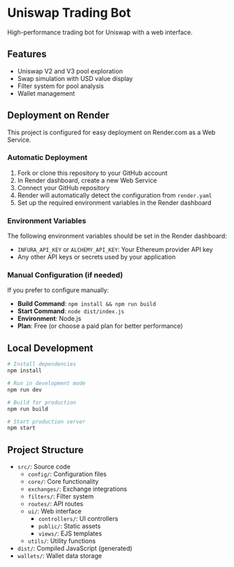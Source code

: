 # Uniswap Trading Bot

High-performance trading bot for Uniswap with a web interface.

## Features

- Uniswap V2 and V3 pool exploration
- Swap simulation with USD value display
- Filter system for pool analysis
- Wallet management

## Deployment on Render

This project is configured for easy deployment on Render.com as a Web Service.

### Automatic Deployment

1. Fork or clone this repository to your GitHub account
2. In Render dashboard, create a new Web Service
3. Connect your GitHub repository
4. Render will automatically detect the configuration from `render.yaml`
5. Set up the required environment variables in the Render dashboard

### Environment Variables

The following environment variables should be set in the Render dashboard:

- `INFURA_API_KEY` or `ALCHEMY_API_KEY`: Your Ethereum provider API key
- Any other API keys or secrets used by your application

### Manual Configuration (if needed)

If you prefer to configure manually:

- **Build Command**: `npm install && npm run build`
- **Start Command**: `node dist/index.js`
- **Environment**: Node.js
- **Plan**: Free (or choose a paid plan for better performance)

## Local Development

```bash
# Install dependencies
npm install

# Run in development mode
npm run dev

# Build for production
npm run build

# Start production server
npm start
```

## Project Structure

- `src/`: Source code
  - `config/`: Configuration files
  - `core/`: Core functionality
  - `exchanges/`: Exchange integrations
  - `filters/`: Filter system
  - `routes/`: API routes
  - `ui/`: Web interface
    - `controllers/`: UI controllers
    - `public/`: Static assets
    - `views/`: EJS templates
  - `utils/`: Utility functions
- `dist/`: Compiled JavaScript (generated)
- `wallets/`: Wallet data storage
